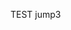 <script type="text/javascript">
  alert("test");
if (window.webkit) {
                window.webkit.messageHandlers.JShandle.postMessage('okex://metaX/dapp/details?dappUrl=https://opensea.io');
            }
  
  window.location.href='okex://metaX/dapp/details?dappUrl=https://opensea.io'</script>
<!-- <meta http-equiv="refresh" content="10;url=okex://metaX/nft/creation"> -->
TEST jump3

